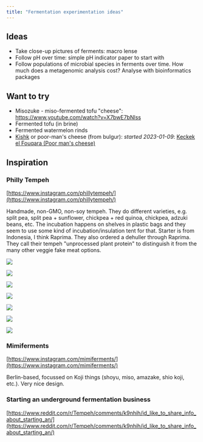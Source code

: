 ```yaml
---
title: "Fermentation experimentation ideas"
---
```


## Ideas
- Take close-up pictures of ferments: macro lense
- Follow pH over time: simple pH indicator paper to start with
- Follow populations of microbial species in ferments over time. How much does a metagenomic analysis cost? Analyse with bioinformatics packages



## Want to try
- Misozuke - miso-fermented tofu "cheese": https://www.youtube.com/watch?v=X7bwE7bNlss
- Fermented tofu (in brine)
- Fermented watermelon rinds
- [Kishk](projects/fermentation/Dairy%20fermentation%20notes.md#Kishk) or poor-man's cheese (from bulgur): _started 2023-01-09_: [Keckek el Fouqara (Poor man's cheese)](projects/fermentation/Keckek%20el%20Fouqara%20(Poor%20man's%20cheese).md)




## Inspiration

### Philly Tempeh
[https://www.instagram.com/phillytempeh/](https://www.instagram.com/phillytempeh/)

Handmade, non-GMO, non-soy tempeh. They do different varieties, e.g. split pea, split pea + sunflower, chickpea + red quinoa, chickpea, adzuki beans, etc. The incubation happens on shelves in plastic bags and they seem to use some kind of incubation/insulation tent for that. Starter is from Indonesia, I think Raprima. They also ordered a dehuller through Raprima. They call their tempeh "unprocessed plant protein" to distinguish it from the many other veggie fake meat options.

![](projects/attachments/Pasted%20image%2020230106143558.png)

![](projects/attachments/Pasted%20image%2020230106143612.png)

![](projects/attachments/Pasted%20image%2020230106143624.png)

![](projects/attachments/Pasted%20image%2020230106143641.png)

![](projects/attachments/Pasted%20image%2020230106143700.png)

![](projects/attachments/Pasted%20image%2020230106143711.png)

![](projects/attachments/Pasted%20image%2020230106143721.png)

### Mimiferments
[https://www.instagram.com/mimiferments/](https://www.instagram.com/mimiferments/)

Berlin-based, focussed on Koji things (shoyu, miso, amazake, shio koji, etc.). Very nice design.

### Starting an underground fermentation business
[https://www.reddit.com/r/Tempeh/comments/k9nhih/id_like_to_share_info_about_starting_an/](https://www.reddit.com/r/Tempeh/comments/k9nhih/id_like_to_share_info_about_starting_an/)



